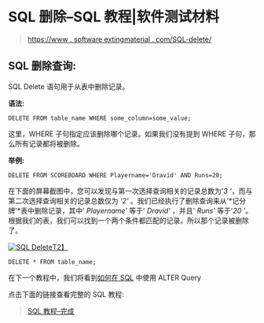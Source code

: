 # SQL 删除–SQL 教程|软件测试材料

> [https://www . software extingmaterial . com/SQL-delete/](https://www.softwaretestingmaterial.com/sql-delete/)

## SQL **删除查询:**

SQL Delete 语句用于从表中删除记录。

**语法:**

```
DELETE FROM table_name WHERE some_column=some_value;
```

这里，WHERE 子句指定应该删除哪个记录。如果我们没有提到 WHERE 子句，那么所有记录都将被删除。

**举例:**

```
DELETE FROM SCOREBOARD WHERE Playername='Dravid' AND Runs=20;
```

在下面的屏幕截图中，您可以发现与第一次选择查询相关的记录总数为'*3 '*，而与第二次选择查询相关的记录总数仅为 *'2'* 。我们已经执行了删除查询来从'*记分牌'*表中删除记录，其中' *Playername'* 等于' *Dravid'* ，并且' *Runs'* 等于'*20 '*。根据我们的表，我们可以找到一个两个条件都匹配的记录。所以那个记录被删除了。

[![SQL Delete](../Images/7c7ed1f619e166c5b977253ef5d0a249.png "SQL Delete")T2】](https://www.softwaretestingmaterial.com/wp-content/uploads/2017/04/sql-delete.png)

```
DELETE * FROM table_name;
```

在下一个教程中，我们将看到[如何在 SQL](https://www.softwaretestingmaterial.com/sql-alter/) 中使用 ALTER Query

点击下面的链接查看完整的 SQL 教程:

> [SQL 教程–完成](https://www.softwaretestingmaterial.com/sql-tutorial-complete/)